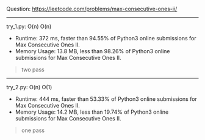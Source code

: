 Question: https://leetcode.com/problems/max-consecutive-ones-ii/

---

try_1.py: O(n) O(n)
* Runtime: 372 ms, faster than 94.55% of Python3 online submissions for Max Consecutive Ones II.
* Memory Usage: 13.8 MB, less than 98.26% of Python3 online submissions for Max Consecutive Ones II.

> two pass

---

try_2.py: O(n) O(1)
* Runtime: 444 ms, faster than 53.33% of Python3 online submissions for Max Consecutive Ones II.
* Memory Usage: 14.2 MB, less than 19.74% of Python3 online submissions for Max Consecutive Ones II.

> one pass

